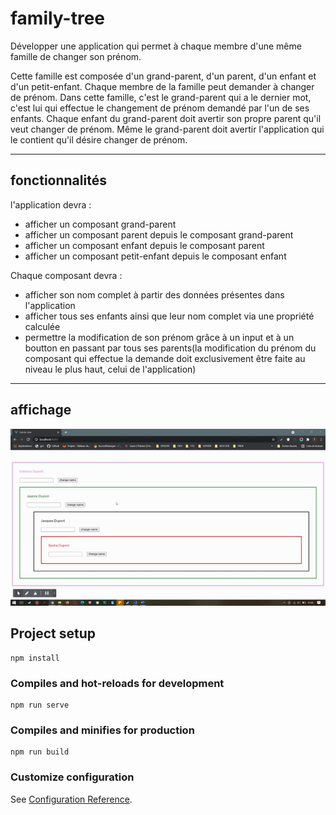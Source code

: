 # family-tree

Développer une application qui permet à chaque membre d'une même famille de changer son prénom.

Cette famille est composée d'un grand-parent, d'un parent, d'un enfant et d'un petit-enfant.
Chaque membre de la famille peut demander à changer de prénom.
Dans cette famille, c'est le grand-parent qui a le dernier mot, c'est lui qui effectue le changement de prénom demandé par l'un de ses enfants.
Chaque enfant du grand-parent doit avertir son propre parent qu'il veut changer de prénom.
Même le grand-parent doit avertir l'application qui le contient qu'il désire changer de prénom.

---
## fonctionnalités

l'application devra : 
- afficher un composant grand-parent 
- afficher un composant parent depuis le composant grand-parent
- afficher un composant enfant depuis le composant parent
- afficher un composant petit-enfant depuis le composant enfant

Chaque composant devra : 
- afficher son nom complet à partir des données présentes dans l'application
- afficher tous ses enfants ainsi que leur nom complet via une propriété calculée
- permettre la modification de son prénom grâce à un input et à un boutton en passant par tous ses parents(la modification du prénom du composant qui effectue la demande doit exclusivement être faite au niveau le plus haut, celui de l'application)

---

## affichage

<img src="./family-tree.gif">

## Project setup
```
npm install
```

### Compiles and hot-reloads for development
```
npm run serve
```

### Compiles and minifies for production
```
npm run build
```

### Customize configuration
See [Configuration Reference](https://cli.vuejs.org/config/).
